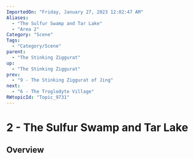 ```yaml
---
ImportedOn: "Friday, January 27, 2023 12:02:47 AM"
Aliases:
  - "The Sulfur Swamp and Tar Lake"
  - "Area 2"
Category: "Scene"
Tags:
  - "Category/Scene"
parent:
  - "The Stinking Ziggurat"
up:
  - "The Stinking Ziggurat"
prev:
  - "9 - The Stinking Ziggurat of Jing"
next:
  - "6 - The Troglodyte Village"
RWtopicId: "Topic_9731"
---
```

# 2 - The Sulfur Swamp and Tar Lake
## Overview
